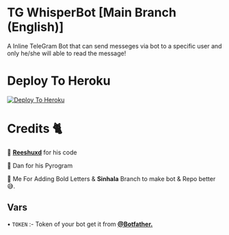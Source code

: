 # TG WhisperBot [Main Branch (English)]

A Inline TeleGram Bot that can send messeges via bot to a specific user and only he/she will able to read the message!


# Deploy To Heroku

[![Deploy To Heroku](https://www.herokucdn.com/deploy/button.svg)](https://heroku.com/deploy?template=https://github.com/scprojectslk/WhisperBot)

# Credits 🐈

🤝 [**Reeshuxd**](https://github.com/Reeshuxd) for his code

🤝 Dan for his Pyrogram

🤝 Me For Adding Bold Letters & **Sinhala** Branch to make bot & Repo better 😅.

## Vars

• ```TOKEN``` :- Token of your bot get it from [**@Botfather.**](https://t.me/Botfather)

